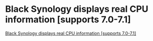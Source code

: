 # Black Synology displays real CPU information [supports 7.0-7.1]
[Black Synology displays real CPU information [supports 7.0-7.1]](https://aiwithcloud.com/2022/09/19/black_synology_displays_real_cpu_information_supports_7-0_7-1/)